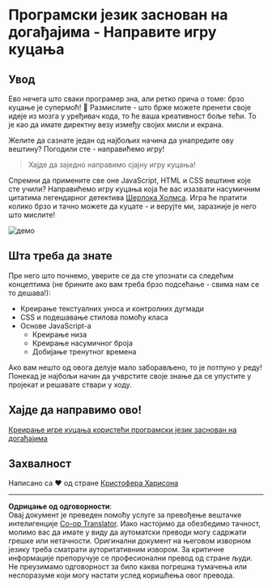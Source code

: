 <!--
CO_OP_TRANSLATOR_METADATA:
{
  "original_hash": "5adea7059676fcdb1b546ccd54c956c2",
  "translation_date": "2025-10-24T23:35:49+00:00",
  "source_file": "4-typing-game/README.md",
  "language_code": "sr"
}
-->
# Програмски језик заснован на догађајима - Направите игру куцања

## Увод

Ево нечега што сваки програмер зна, али ретко прича о томе: брзо куцање је супермоћ! 🚀 Размислите - што брже можете пренети своје идеје из мозга у уређивач кода, то ће ваша креативност боље тећи. То је као да имате директну везу између својих мисли и екрана.

Желите да сазнате један од најбољих начина да унапредите ову вештину? Погодили сте - направићемо игру!

> Хајде да заједно направимо сјајну игру куцања!

Спремни да примените све оне JavaScript, HTML и CSS вештине које сте учили? Направићемо игру куцања која ће вас изазвати насумичним цитатима легендарног детектива [Шерлока Холмса](https://en.wikipedia.org/wiki/Sherlock_Holmes). Игра ће пратити колико брзо и тачно можете да куцате - и верујте ми, заразније је него што мислите!

![демо](../../../4-typing-game/images/demo.gif)

## Шта треба да знате

Пре него што почнемо, уверите се да сте упознати са следећим концептима (не брините ако вам треба брзо подсећање - свима нам се то дешава!):

- Креирање текстуалних уноса и контролних дугмади
- CSS и подешавање стилова помоћу класа  
- Основе JavaScript-а
  - Креирање низа
  - Креирање насумичног броја
  - Добијање тренутног времена

Ако вам нешто од овога делује мало заборављено, то је потпуно у реду! Понекад је најбољи начин да учврстите своје знање да се упустите у пројекат и решавате ствари у ходу.

## Хајде да направимо ово!

[Креирање игре куцања користећи програмски језик заснован на догађајима](./typing-game/README.md)

## Захвалност

Написано са ♥️ од стране [Кристофера Харисона](http://www.twitter.com/geektrainer)

---

**Одрицање од одговорности**:  
Овај документ је преведен помоћу услуге за превођење вештачке интелигенције [Co-op Translator](https://github.com/Azure/co-op-translator). Иако настојимо да обезбедимо тачност, молимо вас да имате у виду да аутоматски преводи могу садржати грешке или нетачности. Оригинални документ на његовом изворном језику треба сматрати ауторитативним извором. За критичне информације препоручује се професионални превод од стране људи. Не преузимамо одговорност за било каква погрешна тумачења или неспоразуме који могу настати услед коришћења овог превода.